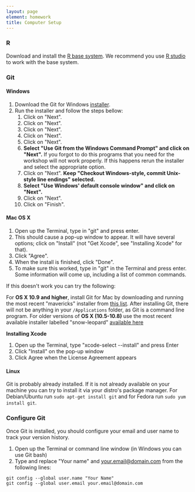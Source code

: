 ```yaml
---
layout: page
element: homework
title: Computer Setup
---
```


### R

Download and install the [R base system](http://cran.rstudio.com/). We recommend you use [R studio](http://www.rstudio.com/products/rstudio/download/) to work with the base system.

### Git

#### Windows

1.  Download the Git for Windows
    [installer](https://git-for-windows.github.io/).
2.  Run the installer and follow the steps bellow:
    1.  Click on "Next".
    2.  Click on "Next".
    3.  Click on "Next".
    4.  Click on "Next".
    5.  Click on "Next".
    6.  **Select "Use Git from the Windows Command Prompt" and click on
        "Next".** If you forgot to do this programs that you need for
        the workshop will not work properly. If this happens rerun the
        installer and select the appropriate option.
    7.  Click on "Next". **Keep "Checkout Windows-style, commit
        Unix-style line endings" selected.**
    8.  **Select "Use Windows' default console window" and click on
        "Next".**
    9.  Click on "Next".
    10. Click on "Finish".


#### Mac OS X

1. Open up the Terminal, type in "git" and press enter.
2. This should cause a pop-up window to appear. It will have several options;
   click on "Install" (not "Get Xcode", see "Installing Xcode" for that).
3. Click "Agree".
4. When the install is finished, click "Done".
5. To make sure this worked, type in "git" in the Terminal and press enter. Some
   information will come up, including a list of common commands.

If this doesn't work you can try the following:

For **OS X 10.9 and higher**, install Git for Mac by downloading and running the
most recent "mavericks" installer from
[this list](http://sourceforge.net/projects/git-osx-installer/files/).  After
installing Git, there will not be anything in your `/Applications` folder, as
Git is a command line program. For older versions of **OS X (10.5-10.8)**
use the most recent available installer labelled "snow-leopard" [available
here](http://sourceforge.net/projects/git-osx-installer/files/.)

**Installing Xcode**
1. Open up the Terminal, type "xcode-select --install" and press Enter
2. Click "Install" on the pop-up window
3. Click Agree when the License Agreement appears


#### Linux

Git is probably already installed. If it is not already available on your
machine you can try to install it via your distro's package manager. For
Debian/Ubuntu run `sudo apt-get install git` and for Fedora run `sudo yum
install git`.

### Configure Git

Once Git is installed, you should configure your email and user name to track your version history.

1. Open up the Terminal or command line window (in Windows you can use Git bash)
2. Type and replace "Your name" and  your.email@domain.com from the following lines:

```
git config --global user.name "Your Name"
git config --global user.email your.email@domain.com
```
